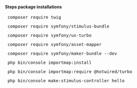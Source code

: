 #### Steps package installations

<pre> composer require twig</pre>
<pre> composer require symfony/stimulus-bundle</pre>
<pre> composer require symfony/ux-turbo</pre>
<pre> composer require symfony/asset-mapper</pre>
<pre> composer require symfony/maker-bundle --dev</pre>
<pre> php bin/console importmap:install</pre>
<pre> php bin/console importmap:require @hotwired/turbo</pre>
<pre> php bin/console make:stimulus-controller hello</pre>

